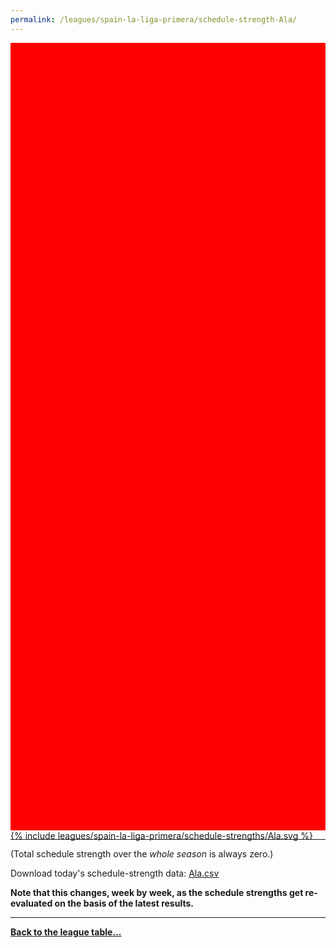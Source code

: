 ```yaml
---
permalink: /leagues/spain-la-liga-primera/schedule-strength-Ala/
---
```


<style>
.svg-wrap {
    background-color:red;
    height:0;
    padding-top:250%; /* 350px/550px */
    position: relative;
}

svg {
    background-color: white;
    height: 100%;
    display:block;
    width: 100%;
    position: absolute;
    top:0;
    left:0;
}
</style>


<div class="svg-wrap">
{% include leagues/spain-la-liga-primera/schedule-strengths/Ala.svg %}
</div>

-----

(Total schedule strength over the *whole season* is always zero.)


Download today's schedule-strength data: [Ala.csv](/assets/leagues/spain-la-liga-primera/2019/schedule-strengths/Ala.csv)

**Note that this changes, week by week, as the schedule strengths get re-evaluated on the
basis of the latest results.**

-----

[**Back to the league table...**](/leagues/spain-la-liga-primera)


